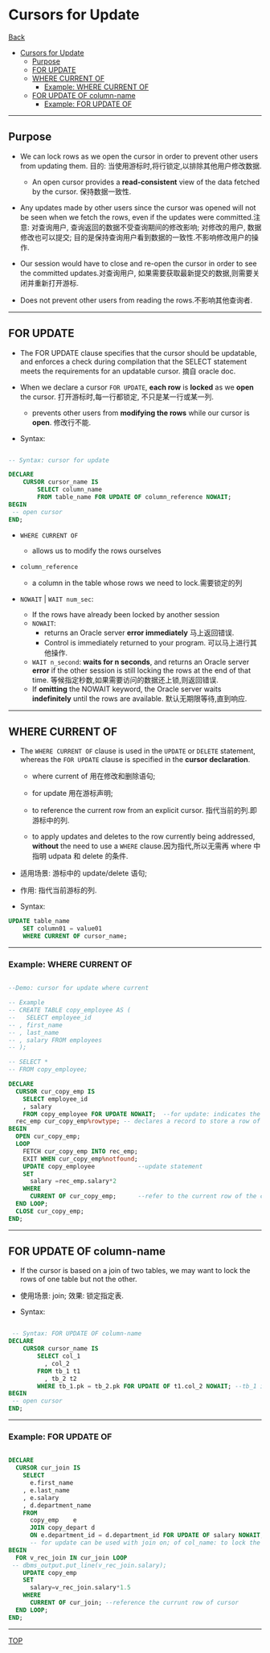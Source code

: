 # Cursors for Update

[Back](../index.md)

- [Cursors for Update](#cursors-for-update)
  - [Purpose](#purpose)
  - [FOR UPDATE](#for-update)
  - [WHERE CURRENT OF](#where-current-of)
    - [Example: WHERE CURRENT OF](#example-where-current-of)
  - [FOR UPDATE OF column-name](#for-update-of-column-name)
    - [Example: FOR UPDATE OF](#example-for-update-of)

---

## Purpose

- We can lock rows as we open the cursor in order to prevent
  other users from updating them. 目的: 当使用游标时,将行锁定,以排除其他用户修改数据.
  - An open cursor provides a **read-consistent** view of the data fetched by the cursor. 保持数据一致性.
- Any updates made by other users since the cursor was opened will not be seen when we fetch the rows, even if the updates were committed.注意: 对查询用户, 查询返回的数据不受查询期间的修改影响; 对修改的用户, 数据修改也可以提交; 目的是保持查询用户看到数据的一致性.不影响修改用户的操作.

- Our session would have to close and re-open the cursor in order to see the committed updates.对查询用户, 如果需要获取最新提交的数据,则需要关闭并重新打开游标.

- Does not prevent other users from reading the rows.不影响其他查询者.

---

## FOR UPDATE

- The FOR UPDATE clause specifies that the cursor should be updatable, and enforces a check during compilation that the SELECT statement meets the requirements for an updatable cursor. 摘自 oracle doc.
- When we declare a cursor `FOR UPDATE`, **each row** is **locked** as we **open** the cursor. 打开游标时,每一行都锁定, 不只是某一行或某一列.

  - prevents other users from **modifying the rows** while our cursor is **open**. 修改行不能.

- Syntax:

```sql

-- Syntax: cursor for update

DECLARE
    CURSOR cursor_name IS
        SELECT column_name
        FROM table_name FOR UPDATE OF column_reference NOWAIT;
BEGIN
 -- open cursor
END;

```

- `WHERE CURRENT OF`

  - allows us to modify the rows ourselves

- `column_reference`

  - a column in the table whose rows we need to lock.需要锁定的列

- `NOWAIT` | `WAIT num_sec`:
  - If the rows have already been locked by another session
  - `NOWAIT`:
    - returns an Oracle server **error immediately** 马上返回错误.
    - Control is immediately returned to your program. 可以马上进行其他操作.
  - `WAIT n_second`: **waits for n seconds**, and returns an Oracle server **error** if the other session is still locking the rows at the end of that time. 等候指定秒数,如果需要访问的数据还上锁,则返回错误.
  - If **omitting** the NOWAIT keyword, the Oracle server waits **indefinitely** until the rows are available. 默认无期限等待,直到响应.

---

## WHERE CURRENT OF

- The `WHERE CURRENT OF` clause is used in the `UPDATE`
  or `DELETE` statement, whereas the `FOR UPDATE` clause
  is specified in the **cursor declaration**.

  - where current of 用在修改和删除语句;
  - for update 用在游标声明;

  - to reference the current row from an explicit cursor. 指代当前的列.即游标中的列.
  - to apply updates and deletes to the row currently being addressed, **without** the need to use a `WHERE` clause.因为指代,所以无需再 where 中指明 udpata 和 delete 的条件.

- 适用场景: 游标中的 update/delete 语句;
- 作用: 指代当前游标的列.

- Syntax:

```sql
UPDATE table_name
    SET column01 = value01
    WHERE CURRENT OF cursor_name;
```

---

### Example: WHERE CURRENT OF

```sql

--Demo: cursor for update where current

-- Example
-- CREATE TABLE copy_employee AS (
--   SELECT employee_id
-- , first_name
-- , last_name
-- , salary FROM employees
-- );

-- SELECT *
-- FROM copy_employee;

DECLARE
  CURSOR cur_copy_emp IS
    SELECT employee_id
    , salary
    FROM copy_employee FOR UPDATE NOWAIT;  --for update: indicates the cursor is updatable; NOWAIT: instructs return error immediately
  rec_emp cur_copy_emp%rowtype; -- declares a record to store a row of data for cursor's each iteration.
BEGIN
  OPEN cur_copy_emp;
  LOOP
    FETCH cur_copy_emp INTO rec_emp;
    EXIT WHEN cur_copy_emp%notfound;
    UPDATE copy_employee            --update statement
    SET
      salary =rec_emp.salary*2
    WHERE
      CURRENT OF cur_copy_emp;      --refer to the current row of the cursor. If missing this, the the update statement will apply to all rows.
  END LOOP;
  CLOSE cur_copy_emp;
END;

```

---

## FOR UPDATE OF column-name

- If the cursor is based on a join of two tables, we may want to lock the rows of one table but not the other.
- 使用场景: join; 效果: 锁定指定表.

- Syntax:

```sql

 -- Syntax: FOR UPDATE OF column-name
DECLARE
    CURSOR cursor_name IS
        SELECT col_1
          , col_2
        FROM tb_1 t1
          , tb_2 t2
        WHERE tb_1.pk = tb_2.pk FOR UPDATE OF t1.col_2 NOWAIT; --tb_1 is lock
BEGIN
 -- open cursor
END;

```

---

### Example: FOR UPDATE OF

```sql

DECLARE
  CURSOR cur_join IS
    SELECT
      e.first_name
    , e.last_name
    , e.salary
    , d.department_name
    FROM
      copy_emp    e
      JOIN copy_depart d
      ON e.department_id = d.department_id FOR UPDATE OF salary NOWAIT;
      -- for update can be used with join on; of col_name: to lock the table copy_emp of the column salary.
BEGIN
  FOR v_rec_join IN cur_join LOOP
 -- dbms_output.put_line(v_rec_join.salary);
    UPDATE copy_emp
    SET
      salary=v_rec_join.salary*1.5
    WHERE
      CURRENT OF cur_join; --reference the currunt row of cursor
  END LOOP;
END;

```

---

[TOP](#cursors-for-update)

